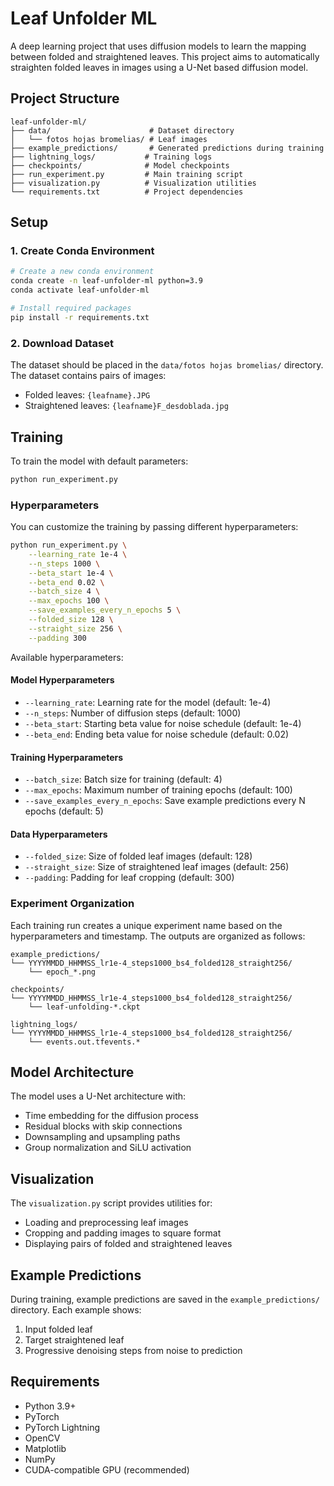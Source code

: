 # Leaf Unfolder ML

A deep learning project that uses diffusion models to learn the mapping between folded and straightened leaves. This project aims to automatically straighten folded leaves in images using a U-Net based diffusion model.

## Project Structure

```
leaf-unfolder-ml/
├── data/                      # Dataset directory
│   └── fotos hojas bromelias/ # Leaf images
├── example_predictions/       # Generated predictions during training
├── lightning_logs/           # Training logs
├── checkpoints/              # Model checkpoints
├── run_experiment.py         # Main training script
├── visualization.py          # Visualization utilities
└── requirements.txt          # Project dependencies
```

## Setup

### 1. Create Conda Environment

```bash
# Create a new conda environment
conda create -n leaf-unfolder-ml python=3.9
conda activate leaf-unfolder-ml

# Install required packages
pip install -r requirements.txt
```

### 2. Download Dataset

The dataset should be placed in the `data/fotos hojas bromelias/` directory. The dataset contains pairs of images:
- Folded leaves: `{leafname}.JPG`
- Straightened leaves: `{leafname}F_desdoblada.jpg`

## Training

To train the model with default parameters:

```bash
python run_experiment.py
```

### Hyperparameters

You can customize the training by passing different hyperparameters:

```bash
python run_experiment.py \
    --learning_rate 1e-4 \
    --n_steps 1000 \
    --beta_start 1e-4 \
    --beta_end 0.02 \
    --batch_size 4 \
    --max_epochs 100 \
    --save_examples_every_n_epochs 5 \
    --folded_size 128 \
    --straight_size 256 \
    --padding 300
```

Available hyperparameters:

#### Model Hyperparameters
- `--learning_rate`: Learning rate for the model (default: 1e-4)
- `--n_steps`: Number of diffusion steps (default: 1000)
- `--beta_start`: Starting beta value for noise schedule (default: 1e-4)
- `--beta_end`: Ending beta value for noise schedule (default: 0.02)

#### Training Hyperparameters
- `--batch_size`: Batch size for training (default: 4)
- `--max_epochs`: Maximum number of training epochs (default: 100)
- `--save_examples_every_n_epochs`: Save example predictions every N epochs (default: 5)

#### Data Hyperparameters
- `--folded_size`: Size of folded leaf images (default: 128)
- `--straight_size`: Size of straightened leaf images (default: 256)
- `--padding`: Padding for leaf cropping (default: 300)

### Experiment Organization

Each training run creates a unique experiment name based on the hyperparameters and timestamp. The outputs are organized as follows:

```
example_predictions/
└── YYYYMMDD_HHMMSS_lr1e-4_steps1000_bs4_folded128_straight256/
    └── epoch_*.png

checkpoints/
└── YYYYMMDD_HHMMSS_lr1e-4_steps1000_bs4_folded128_straight256/
    └── leaf-unfolding-*.ckpt

lightning_logs/
└── YYYYMMDD_HHMMSS_lr1e-4_steps1000_bs4_folded128_straight256/
    └── events.out.tfevents.*
```

## Model Architecture

The model uses a U-Net architecture with:
- Time embedding for the diffusion process
- Residual blocks with skip connections
- Downsampling and upsampling paths
- Group normalization and SiLU activation

## Visualization

The `visualization.py` script provides utilities for:
- Loading and preprocessing leaf images
- Cropping and padding images to square format
- Displaying pairs of folded and straightened leaves

## Example Predictions

During training, example predictions are saved in the `example_predictions/` directory. Each example shows:
1. Input folded leaf
2. Target straightened leaf
3. Progressive denoising steps from noise to prediction

## Requirements

- Python 3.9+
- PyTorch
- PyTorch Lightning
- OpenCV
- Matplotlib
- NumPy
- CUDA-compatible GPU (recommended)
